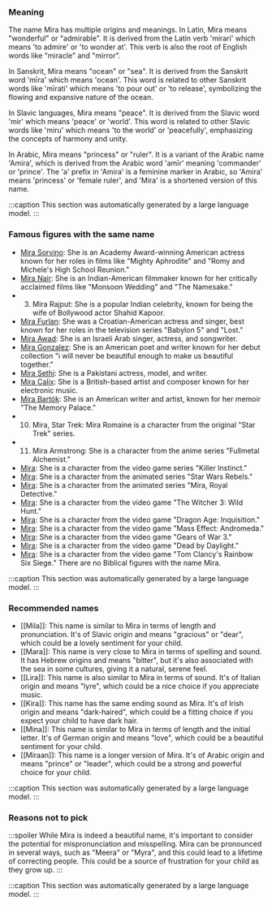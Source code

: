 ### Meaning
The name Mira has multiple origins and meanings. In Latin, Mira means "wonderful" or "admirable". It is derived from the Latin verb 'mirari' which means 'to admire' or 'to wonder at'. This verb is also the root of English words like "miracle" and "mirror".

In Sanskrit, Mira means "ocean" or "sea". It is derived from the Sanskrit word 'mīra' which means 'ocean'. This word is related to other Sanskrit words like 'mīrati' which means 'to pour out' or 'to release', symbolizing the flowing and expansive nature of the ocean.

In Slavic languages, Mira means "peace". It is derived from the Slavic word 'mir' which means 'peace' or 'world'. This word is related to other Slavic words like 'miru' which means 'to the world' or 'peacefully', emphasizing the concepts of harmony and unity.

In Arabic, Mira means "princess" or "ruler". It is a variant of the Arabic name 'Amira', which is derived from the Arabic word 'amīr' meaning 'commander' or 'prince'. The 'a' prefix in 'Amira' is a feminine marker in Arabic, so 'Amira' means 'princess' or 'female ruler', and 'Mira' is a shortened version of this name.

:::caption
This section was automatically generated by a large language model.
:::

### Famous figures with the same name
- [Mira Sorvino](https://en.wikipedia.org/wiki/Mira_Sorvino): She is an Academy Award-winning American actress known for her roles in films like "Mighty Aphrodite" and "Romy and Michele's High School Reunion."
- [Mira Nair](https://en.wikipedia.org/wiki/Mira_Nair): She is an Indian-American filmmaker known for her critically acclaimed films like "Monsoon Wedding" and "The Namesake."
- 3. Mira Rajput: She is a popular Indian celebrity, known for being the wife of Bollywood actor Shahid Kapoor.
- [Mira Furlan](https://en.wikipedia.org/wiki/Mira_Furlan): She was a Croatian-American actress and singer, best known for her roles in the television series "Babylon 5" and "Lost."
- [Mira Awad](https://en.wikipedia.org/wiki/Mira_Awad): She is an Israeli Arab singer, actress, and songwriter.
- [Mira Gonzalez](https://en.wikipedia.org/wiki/Mira_Gonzalez): She is an American poet and writer known for her debut collection "i will never be beautiful enough to make us beautiful together."
- [Mira Sethi](https://en.wikipedia.org/wiki/Mira_Sethi): She is a Pakistani actress, model, and writer.
- [Mira Calix](https://en.wikipedia.org/wiki/Mira_Calix): She is a British-based artist and composer known for her electronic music.
- [Mira Bartók](https://en.wikipedia.org/wiki/Mira_Bart%C3%B3k): She is an American writer and artist, known for her memoir "The Memory Palace."
- 10. Mira, Star Trek: Mira Romaine is a character from the original "Star Trek" series.
- 11. Mira Armstrong: She is a character from the anime series "Fullmetal Alchemist."
- [Mira](https://en.wikipedia.org/wiki/Mira): She is a character from the video game series "Killer Instinct."
- [Mira](https://en.wikipedia.org/wiki/Mira): She is a character from the animated series "Star Wars Rebels."
- [Mira](https://en.wikipedia.org/wiki/Mira): She is a character from the animated series "Mira, Royal Detective."
- [Mira](https://en.wikipedia.org/wiki/Mira): She is a character from the video game "The Witcher 3: Wild Hunt."
- [Mira](https://en.wikipedia.org/wiki/Mira): She is a character from the video game "Dragon Age: Inquisition."
- [Mira](https://en.wikipedia.org/wiki/Mira): She is a character from the video game "Mass Effect: Andromeda."
- [Mira](https://en.wikipedia.org/wiki/Mira): She is a character from the video game "Gears of War 3."
- [Mira](https://en.wikipedia.org/wiki/Mira): She is a character from the video game "Dead by Daylight."
- [Mira](https://en.wikipedia.org/wiki/Mira): She is a character from the video game "Tom Clancy's Rainbow Six Siege."
There are no Biblical figures with the name Mira.

:::caption
This section was automatically generated by a large language model.
:::

### Recommended names
- [[Mila]]: This name is similar to Mira in terms of length and pronunciation. It's of Slavic origin and means "gracious" or "dear", which could be a lovely sentiment for your child.
- [[Mara]]: This name is very close to Mira in terms of spelling and sound. It has Hebrew origins and means "bitter", but it's also associated with the sea in some cultures, giving it a natural, serene feel.
- [[Lira]]: This name is also similar to Mira in terms of sound. It's of Italian origin and means "lyre", which could be a nice choice if you appreciate music.
- [[Kira]]: This name has the same ending sound as Mira. It's of Irish origin and means "dark-haired", which could be a fitting choice if you expect your child to have dark hair.
- [[Mina]]: This name is similar to Mira in terms of length and the initial letter. It's of German origin and means "love", which could be a beautiful sentiment for your child.
- [[Miraan]]: This name is a longer version of Mira. It's of Arabic origin and means "prince" or "leader", which could be a strong and powerful choice for your child.

:::caption
This section was automatically generated by a large language model.
:::

### Reasons not to pick
:::spoiler
While Mira is indeed a beautiful name, it's important to consider the potential for mispronunciation and misspelling. Mira can be pronounced in several ways, such as "Meera" or "Myra", and this could lead to a lifetime of correcting people. This could be a source of frustration for your child as they grow up.
:::

:::caption
This section was automatically generated by a large language model.
:::